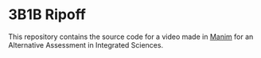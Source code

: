 # 3B1B Ripoff

This repository contains the source code for a video
made in [Manim](https://docs.manim.community/en/stable/index.html)
for an Alternative Assessment in Integrated Sciences.